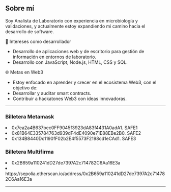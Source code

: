 <h2> Sobre mí </h2>
Soy Analista de Laboratorio con experiencia en microbiología y validaciones, y actualmente estoy expandiendo mi camino hacia el desarrollo de software.  

 🚀 Intereses como desarrollador
- Desarrollo de aplicaciones web y de escritorio para gestión de información en entornos de laboratorio.  
- Desarrollo con JavaScript, Node.js, HTML, CSS y SQL.  

🌐 Metas en Web3
- Estoy enfocado en aprender y crecer en el ecosistema Web3, con el objetivo de:
- Desarrollar y auditar smart contracts.  
- Contribuir a hackatones Web3 con ideas innovadoras.  

---
<h3> Billetera Metamask </h3>
<li> 0x7ea2a4B637bec0FF9045f3923dA83f4431A0adA1. SAFE1</li>
<li> 0x81B64E335784763d939dF4dE4090e71E88EBe2B0. SAFE2</li>
<li> 0x134B8440Dc1190fF02b2E4f5573F2198cd1eCAd1. SAFE3</li>

<h3> Billetera Multifirma </h3>
<li> 0x2B659a110241dD27de7397A2c714782C6Aa16E3a</li>
<li> https://sepolia.etherscan.io/address/0x2B659a110241dD27de7397A2c714782C6Aa16E3a</li>

---